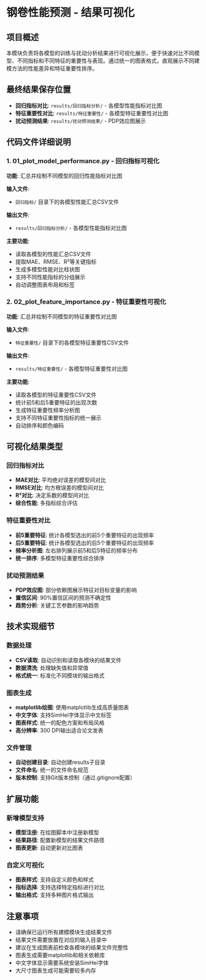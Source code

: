 # 钢卷性能预测 - 结果可视化

## 项目概述

本模块负责将各模型的训练与扰动分析结果进行可视化展示，便于快速对比不同模型、不同指标和不同特征的重要性与表现。通过统一的图表格式，直观展示不同建模方法的性能差异和特征重要性排序。

## 最终结果保存位置

- **回归指标对比**: `results/回归指标分析/` - 各模型性能指标对比图
- **特征重要性对比**: `results/特征重要性/` - 各模型特征重要性对比图
- **扰动预测结果**: `results/扰动预测结果/` - PDP效应图展示

## 代码文件详细说明

### 1. 01_plot_model_performance.py - 回归指标可视化

**功能**: 汇总并绘制不同模型的回归性能指标对比图

**输入文件**:
- `回归指标/` 目录下的各模型性能汇总CSV文件

**输出文件**:
- `results/回归指标分析/` - 各模型性能指标对比图

**主要功能**:
- 读取各模型的性能汇总CSV文件
- 提取MAE、RMSE、R²等关键指标
- 生成多模型性能对比柱状图
- 支持不同性能指标的分组展示
- 自动调整图表布局和标签

### 2. 02_plot_feature_importance.py - 特征重要性可视化

**功能**: 汇总并绘制不同模型的特征重要性对比图

**输入文件**:
- `特征重要性/` 目录下的各模型特征重要性CSV文件

**输出文件**:
- `results/特征重要性/` - 各模型特征重要性对比图

**主要功能**:
- 读取各模型的特征重要性CSV文件
- 统计前5和后5重要特征的出现次数
- 生成特征重要性频率分析图
- 支持不同特征重要性指标的统一展示
- 自动排序和颜色编码

## 可视化结果类型

### 回归指标对比
- **MAE对比**: 平均绝对误差的模型间对比
- **RMSE对比**: 均方根误差的模型间对比
- **R²对比**: 决定系数的模型间对比
- **综合性能**: 多指标综合评估

### 特征重要性对比
- **前5重要特征**: 统计各模型选出的前5个重要特征的出现频率
- **后5重要特征**: 统计各模型选出的后5个重要特征的出现频率
- **频率分析图**: 左右排列展示前5和后5特征的频率分布
- **统一排序**: 多模型特征重要性综合排序

### 扰动预测结果
- **PDP效应图**: 部分依赖图展示特征对目标变量的影响
- **置信区间**: 90%置信区间的预测不确定性
- **趋势分析**: 关键工艺参数的影响趋势

## 技术实现细节

### 数据处理
- **CSV读取**: 自动识别和读取各模块的结果文件
- **数据清洗**: 处理缺失值和异常值
- **格式统一**: 标准化不同模块的输出格式

### 图表生成
- **matplotlib绘图**: 使用matplotlib生成高质量图表
- **中文字体**: 支持SimHei字体显示中文标签
- **图表样式**: 统一的配色方案和布局风格
- **高分辨率**: 300 DPI输出适合论文发表

### 文件管理
- **自动创建目录**: 自动创建results子目录
- **文件命名**: 统一的文件命名规范
- **版本控制**: 支持Git版本控制（通过.gitignore配置）

## 扩展功能

### 新增模型支持
- **模型注册**: 在绘图脚本中注册新模型
- **结果路径**: 配置新模型的结果文件路径
- **图表更新**: 自动更新对比图表

### 自定义可视化
- **图表样式**: 支持自定义颜色和样式
- **指标选择**: 支持选择特定指标进行对比
- **输出格式**: 支持多种图片格式输出

## 注意事项

- 请确保已运行所有建模模块生成结果文件
- 结果文件需要放置在对应的输入目录中
- 建议在生成图表前检查各模块的结果文件完整性
- 图表生成需要matplotlib和相关依赖库
- 中文字体显示需要系统安装SimHei字体
- 大尺寸图表生成可能需要较多内存


